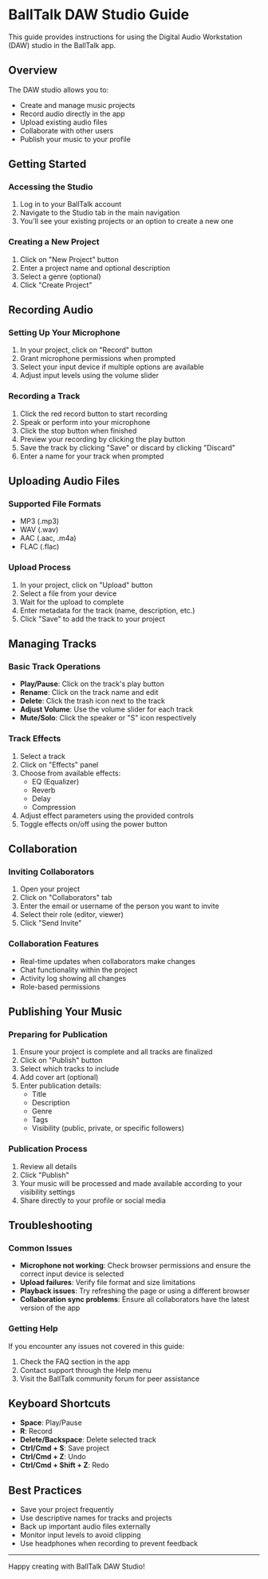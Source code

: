 # BallTalk DAW Studio Guide

This guide provides instructions for using the Digital Audio Workstation (DAW) studio in the BallTalk app.

## Overview

The DAW studio allows you to:
- Create and manage music projects
- Record audio directly in the app
- Upload existing audio files
- Collaborate with other users
- Publish your music to your profile

## Getting Started

### Accessing the Studio

1. Log in to your BallTalk account
2. Navigate to the Studio tab in the main navigation
3. You'll see your existing projects or an option to create a new one

### Creating a New Project

1. Click on "New Project" button
2. Enter a project name and optional description
3. Select a genre (optional)
4. Click "Create Project"

## Recording Audio

### Setting Up Your Microphone

1. In your project, click on "Record" button
2. Grant microphone permissions when prompted
3. Select your input device if multiple options are available
4. Adjust input levels using the volume slider

### Recording a Track

1. Click the red record button to start recording
2. Speak or perform into your microphone
3. Click the stop button when finished
4. Preview your recording by clicking the play button
5. Save the track by clicking "Save" or discard by clicking "Discard"
6. Enter a name for your track when prompted

## Uploading Audio Files

### Supported File Formats

- MP3 (.mp3)
- WAV (.wav)
- AAC (.aac, .m4a)
- FLAC (.flac)

### Upload Process

1. In your project, click on "Upload" button
2. Select a file from your device
3. Wait for the upload to complete
4. Enter metadata for the track (name, description, etc.)
5. Click "Save" to add the track to your project

## Managing Tracks

### Basic Track Operations

- **Play/Pause**: Click on the track's play button
- **Rename**: Click on the track name and edit
- **Delete**: Click the trash icon next to the track
- **Adjust Volume**: Use the volume slider for each track
- **Mute/Solo**: Click the speaker or "S" icon respectively

### Track Effects

1. Select a track
2. Click on "Effects" panel
3. Choose from available effects:
   - EQ (Equalizer)
   - Reverb
   - Delay
   - Compression
4. Adjust effect parameters using the provided controls
5. Toggle effects on/off using the power button

## Collaboration

### Inviting Collaborators

1. Open your project
2. Click on "Collaborators" tab
3. Enter the email or username of the person you want to invite
4. Select their role (editor, viewer)
5. Click "Send Invite"

### Collaboration Features

- Real-time updates when collaborators make changes
- Chat functionality within the project
- Activity log showing all changes
- Role-based permissions

## Publishing Your Music

### Preparing for Publication

1. Ensure your project is complete and all tracks are finalized
2. Click on "Publish" button
3. Select which tracks to include
4. Add cover art (optional)
5. Enter publication details:
   - Title
   - Description
   - Genre
   - Tags
   - Visibility (public, private, or specific followers)

### Publication Process

1. Review all details
2. Click "Publish"
3. Your music will be processed and made available according to your visibility settings
4. Share directly to your profile or social media

## Troubleshooting

### Common Issues

- **Microphone not working**: Check browser permissions and ensure the correct input device is selected
- **Upload failures**: Verify file format and size limitations
- **Playback issues**: Try refreshing the page or using a different browser
- **Collaboration sync problems**: Ensure all collaborators have the latest version of the app

### Getting Help

If you encounter any issues not covered in this guide:
1. Check the FAQ section in the app
2. Contact support through the Help menu
3. Visit the BallTalk community forum for peer assistance

## Keyboard Shortcuts

- **Space**: Play/Pause
- **R**: Record
- **Delete/Backspace**: Delete selected track
- **Ctrl/Cmd + S**: Save project
- **Ctrl/Cmd + Z**: Undo
- **Ctrl/Cmd + Shift + Z**: Redo

## Best Practices

- Save your project frequently
- Use descriptive names for tracks and projects
- Back up important audio files externally
- Monitor input levels to avoid clipping
- Use headphones when recording to prevent feedback

---

Happy creating with BallTalk DAW Studio! 